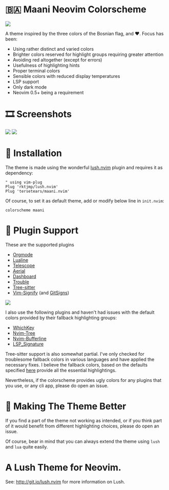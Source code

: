 # :bosnia_herzegovina: Maani Neovim Colorscheme

![](https://user-images.githubusercontent.com/36173945/132120638-adad3a59-54eb-4a24-a6fd-62afbe5aef46.png)

A theme inspired by the three colors of the Bosnian flag, and :heart:. Focus has been:

* Using rather distinct and varied colors
* Brighter colors reserved for highlight groups requiring greater attention
* Avoiding red altogether (except for errors)
* Usefulness of highlighting hints
* Proper terminal colors
* Sensible colors with reduced display temperatures
* LSP support
* Only dark mode
* Neovim 0.5+ being a requirement

# :film_strip: Screenshots

![](https://user-images.githubusercontent.com/36173945/140066044-14de55c5-eab6-4bd9-9d1c-a5268e7bb8da.png)
![](https://user-images.githubusercontent.com/36173945/140066006-6080840a-3114-4f2c-84fd-63aadaa26780.png)

# :vhs: Installation

The theme is made using the wonderful [lush.nvim](https://github.com/rktjmp/lush.nvim) plugin and requires it as dependency:

```vim
" using vim-plug
Plug 'rktjmp/lush.nvim'
Plug 'tersetears/maani.nvim'
```

Of course, to set it as default theme, add or modify below line in `init.nvim`:

```vim
colorscheme maani
```

# :construction: Plugin Support

These are the supported plugins

- [Orgmode](https://github.com/nvim-orgmode/orgmode)
- [Lualine](https://github.com/hoob3rt/lualine.nvim)
- [Telescope](https://github.com/nvim-telescope/telescope.nvim)
- [Aerial](https://github.com/stevearc/aerial.nvim)
- [Dashboard](https://github.com/glepnir/dashboard-nvim)
- [Trouble](https://github.com/folke/trouble.nvim)
- [Tree-sitter](https://github.com/nvim-treesitter/nvim-treesitter)
- [Vim-Signify](https://github.com/mhinz/vim-signify) (and [GitSigns](https://github.com/lewis6991/gitsigns.nvim))

![](https://user-images.githubusercontent.com/36173945/158016445-e57518d5-28d4-4aff-a30d-89429aafa567.png)

I also use the following plugins and haven't had issues with the default colors provided by their fallback highlighting groups:

- [WhichKey](https://github.com/folke/which-key.nvim)
- [Nvim-Tree](https://github.com/kyazdani42/nvim-tree.lua)
- [Nvim-Bufferline](https://github.com/akinsho/nvim-bufferline.lua)
- [LSP_Signature](https://github.com/ray-x/lsp_signature.nvim)

 Tree-sitter support is also somewhat partial. I've only checked for troublesome fallback colors in various languages and have applied the necessary fixes. I believe the fallback colors, based on the defaults specified [here](https://github.com/nvim-treesitter/nvim-treesitter/blob/master/plugin/nvim-treesitter.vim) provide all the essential highlightings.

Nevertheless, if the colorscheme provides ugly colors for any plugins that you use, or any cli app, please do open an issue.

# :hammer: Making The Theme Better

If you find a part of the theme not working as intended, or if you think part of it would benefit from different highlighting choices, please do open an issue. 

Of course, bear in mind that you can always extend the theme using `lush` and `lua` quite easily.

# A Lush Theme for Neovim.

See: http://git.io/lush.nvim for more information on Lush.
